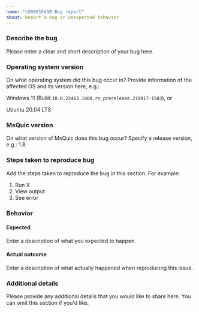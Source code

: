 ```yaml
---
name: "\U0001F41B Bug report"
about: Report a bug or unexpected behavior
---
```


### Describe the bug
Please enter a clear and short description of your bug here.

### Operating system version
On what operating system did this bug occur in? Provide information of the affected OS and its version here, e.g.:

Windows 11 (Build `10.0.22463.1000.rs_prerelease.210917-1503`), or

Ubuntu 20.04 LTS

### MsQuic version
On what version of MsQuic does this bug occur? Specify a release version, e.g.: 1.8.

### Steps taken to reproduce bug
Add the steps taken to reproduce the bug in this section. For example:

1. Run X
2. View output
3. See error

### Behavior
#### Expected
Enter a description of what you expected to happen.

#### Actual outcome
Enter a description of what actually happened when reproducing this issue.

### Additional details
Please provide any additional details that you would like to share here. You can omit this section if you'd like.

